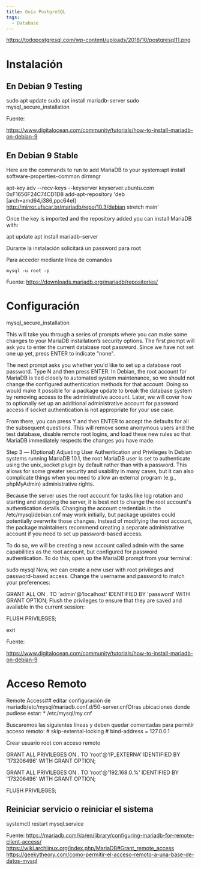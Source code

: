 ```yaml
---
title: Guía PostgreSQL
tags:
  - Database
---
```


https://todopostgresql.com/wp-content/uploads/2018/10/postgresql11.png


# Instalación

## En Debian 9 Testing

sudo apt update
sudo apt install mariadb-server
sudo mysql_secure_installation

Fuente:

https://www.digitalocean.com/community/tutorials/how-to-install-mariadb-on-debian-9

## En Debian 9 Stable

Here are the commands to run to add MariaDB to your system:apt install software-properties-common dirmngr

apt-key adv --recv-keys --keyserver keyserver.ubuntu.com 0xF1656F24C74CD1D8
add-apt-repository 'deb [arch=amd64,i386,ppc64el] http://mirror.ufscar.br/mariadb/repo/10.3/debian stretch main'


Once the key is imported and the repository added you can install MariaDB with:

apt update
apt install mariadb-server


Durante la instalación solicitará un password para root

Para acceder mediante línea de comandos

    mysql -u root -p

Fuente: https://downloads.mariadb.org/mariadb/repositories/

# Configuración

mysql_secure_installation

This will take you through a series of prompts where you can make some changes to your MariaDB installation’s security options. 
The first prompt will ask you to enter the current database root password. Since we have not set one up yet, press ENTER to indicate "none".

The next prompt asks you whether you'd like to set up a database root password. Type N and then press ENTER. In Debian, the root account for MariaDB is tied closely to automated system maintenance, so we should not change the configured authentication methods for that account. Doing so would make it possible for a package update to break the database system by removing access to the administrative account. Later, we will cover how to optionally set up an additional administrative account for password access if socket authentication is not appropriate for your use case.

From there, you can press Y and then ENTER to accept the defaults for all the subsequent questions. This will remove some anonymous users and the test database, disable remote root logins, and load these new rules so that MariaDB immediately respects the changes you have made.


Step 3 — (Optional) Adjusting User Authentication and Privileges
In Debian systems running MariaDB 10.1, the root MariaDB user is set to authenticate using the unix_socket plugin by default rather than with a password. This allows for some greater security and usability in many cases, but it can also complicate things when you need to allow an external program (e.g., phpMyAdmin) administrative rights.

Because the server uses the root account for tasks like log rotation and starting and stopping the server, it is best not to change the root account's authentication details. Changing the account credentials in the /etc/mysql/debian.cnf may work initially, but package updates could potentially overwrite those changes. Instead of modifying the root account, the package maintainers recommend creating a separate administrative account if you need to set up password-based access.

To do so, we will be creating a new account called admin with the same capabilities as the root account, but configured for password authentication. To do this, open up the MariaDB prompt from your terminal:

sudo mysql
Now, we can create a new user with root privileges and password-based access. Change the username and password to match your preferences:

GRANT ALL ON *.* TO 'admin'@'localhost' IDENTIFIED BY 'password' WITH GRANT OPTION;
Flush the privileges to ensure that they are saved and available in the current session:

FLUSH PRIVILEGES;

exit

Fuente:

https://www.digitalocean.com/community/tutorials/how-to-install-mariadb-on-debian-9

# Acceso Remoto

Remote Access## editar configuración de mariadb/etc/mysql/mariadb.conf.d/50-server.cnfOtras ubicaciones donde pudiese estar:
	* /etc/mysql/my.cnf

Buscaremos las siguientes líneas y deben quedar comentadas para permitir acceso remoto:    # skip-external-locking    # bind-address = 127.0.0.1



Crear usuario root con acceso remoto

GRANT ALL PRIVILEGES ON *.* TO 'root'@'IP_EXTERNA' IDENTIFIED BY '173206496' WITH GRANT OPTION;

GRANT ALL PRIVILEGES ON *.* TO 'root'@'192.168.0.%' IDENTIFIED BY '173206496' WITH GRANT OPTION;

FLUSH PRIVILEGES;

## Reiniciar servicio o reiniciar el sistema

systemctl restart mysql.service

Fuente:
https://mariadb.com/kb/en/library/configuring-mariadb-for-remote-client-access/
https://wiki.archlinux.org/index.php/MariaDB#Grant_remote_access
https://geekytheory.com/como-permitir-el-acceso-remoto-a-una-base-de-datos-mysql
